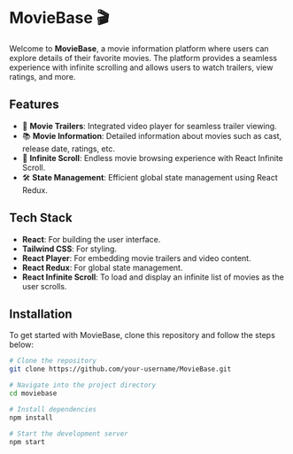 # MovieBase 🎬

Welcome to **MovieBase**, a movie information platform where users can explore details of their favorite movies. The platform provides a seamless experience with infinite scrolling and allows users to watch trailers, view ratings, and more.

## Features
- 🎥 **Movie Trailers**: Integrated video player for seamless trailer viewing.
- 📚 **Movie Information**: Detailed information about movies such as cast, release date, ratings, etc.
- 🔄 **Infinite Scroll**: Endless movie browsing experience with React Infinite Scroll.
- 🛠 **State Management**: Efficient global state management using React Redux.

## Tech Stack
- **React**: For building the user interface.
- **Tailwind CSS**: For styling.
- **React Player**: For embedding movie trailers and video content.
- **React Redux**: For global state management.
- **React Infinite Scroll**: To load and display an infinite list of movies as the user scrolls.

## Installation

To get started with MovieBase, clone this repository and follow the steps below:

```bash
# Clone the repository
git clone https://github.com/your-username/MovieBase.git

# Navigate into the project directory
cd moviebase

# Install dependencies
npm install

# Start the development server
npm start
